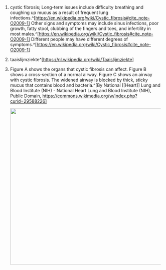 1. cystic fibrosis; Long-term issues include difficulty breathing and coughing up mucus as a result of frequent lung infections.^[https://en.wikipedia.org/wiki/Cystic_fibrosis#cite_note-O2009-1] Other signs and symptoms may include sinus infections, poor growth, fatty stool, clubbing of the fingers and toes, and infertility in most males.^[https://en.wikipedia.org/wiki/Cystic_fibrosis#cite_note-O2009-1] Different people may have different degrees of symptoms.^[https://en.wikipedia.org/wiki/Cystic_fibrosis#cite_note-O2009-1]
2. taaislijmziekte^[https://nl.wikipedia.org/wiki/Taaislijmziekte]
3. Figure A shows the organs that cystic fibrosis can affect. Figure B shows a cross-section of a normal airway. Figure C shows an airway with cystic fibrosis. The widened airway is blocked by thick, sticky mucus that contains blood and bacteria.^[By National [[Heart]] Lung and Blood Institute (NIH) - National Heart Lung and Blood Institute (NIH), Public Domain, https://commons.wikimedia.org/w/index.php?curid=29588226]

	<img src="https://upload.wikimedia.org/wikipedia/commons/9/9a/Cysticfibrosis01.jpg" width="500" />